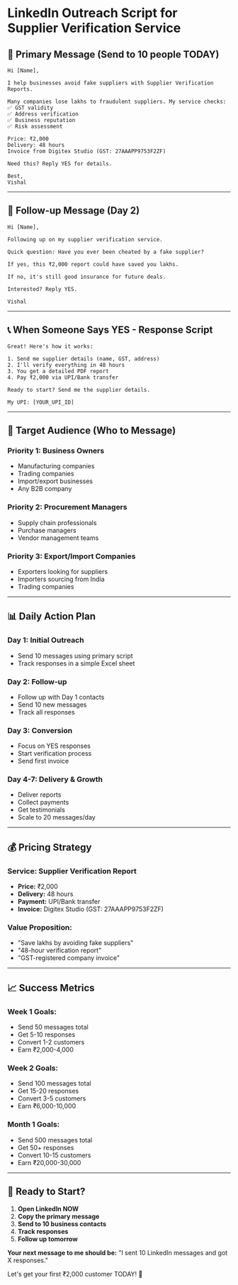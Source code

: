 # LinkedIn Outreach Script for Supplier Verification Service

## 🎯 **Primary Message (Send to 10 people TODAY)**

```
Hi [Name],

I help businesses avoid fake suppliers with Supplier Verification Reports.

Many companies lose lakhs to fraudulent suppliers. My service checks:
✅ GST validity
✅ Address verification  
✅ Business reputation
✅ Risk assessment

Price: ₹2,000
Delivery: 48 hours
Invoice from Digitex Studio (GST: 27AAAPP9753F2ZF)

Need this? Reply YES for details.

Best,
Vishal
```

---

## 🔄 **Follow-up Message (Day 2)**

```
Hi [Name],

Following up on my supplier verification service.

Quick question: Have you ever been cheated by a fake supplier?

If yes, this ₹2,000 report could have saved you lakhs.

If no, it's still good insurance for future deals.

Interested? Reply YES.

Vishal
```

---

## 📞 **When Someone Says YES - Response Script**

```
Great! Here's how it works:

1. Send me supplier details (name, GST, address)
2. I'll verify everything in 48 hours
3. You get a detailed PDF report
4. Pay ₹2,000 via UPI/Bank transfer

Ready to start? Send me the supplier details.

My UPI: [YOUR_UPI_ID]
```

---

## 🎯 **Target Audience (Who to Message)**

### **Priority 1: Business Owners**
- Manufacturing companies
- Trading companies
- Import/export businesses
- Any B2B company

### **Priority 2: Procurement Managers**
- Supply chain professionals
- Purchase managers
- Vendor management teams

### **Priority 3: Export/Import Companies**
- Exporters looking for suppliers
- Importers sourcing from India
- Trading companies

---

## 📊 **Daily Action Plan**

### **Day 1: Initial Outreach**
- Send 10 messages using primary script
- Track responses in a simple Excel sheet

### **Day 2: Follow-up**
- Follow up with Day 1 contacts
- Send 10 new messages
- Track all responses

### **Day 3: Conversion**
- Focus on YES responses
- Start verification process
- Send first invoice

### **Day 4-7: Delivery & Growth**
- Deliver reports
- Collect payments
- Get testimonials
- Scale to 20 messages/day

---

## 💰 **Pricing Strategy**

### **Service: Supplier Verification Report**
- **Price:** ₹2,000
- **Delivery:** 48 hours
- **Payment:** UPI/Bank transfer
- **Invoice:** Digitex Studio (GST: 27AAAPP9753F2ZF)

### **Value Proposition:**
- "Save lakhs by avoiding fake suppliers"
- "48-hour verification report"
- "GST-registered company invoice"

---

## 📈 **Success Metrics**

### **Week 1 Goals:**
- Send 50 messages total
- Get 5-10 responses
- Convert 1-2 customers
- Earn ₹2,000-4,000

### **Week 2 Goals:**
- Send 100 messages total
- Get 15-20 responses
- Convert 3-5 customers
- Earn ₹6,000-10,000

### **Month 1 Goals:**
- Send 500 messages total
- Get 50+ responses
- Convert 10-15 customers
- Earn ₹20,000-30,000

---

## 🚀 **Ready to Start?**

1. **Open LinkedIn NOW**
2. **Copy the primary message**
3. **Send to 10 business contacts**
4. **Track responses**
5. **Follow up tomorrow**

**Your next message to me should be:**
"I sent 10 LinkedIn messages and got X responses."

Let's get your first ₹2,000 customer TODAY! 💪
